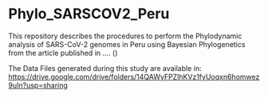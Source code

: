 # Phylo_SARSCOV2_Peru

This repository describes the procedures to perform the Phylodynamic analysis of SARS-CoV-2 genomes in Peru using Bayesian Phylogenetics from the article published in .... ()

The Data Files generated during this study are available in: https://drive.google.com/drive/folders/14QAWyFPZlhKVz1fyUoqxn6homwez9uIn?usp=sharing

